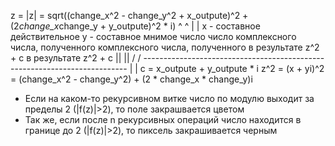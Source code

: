 z = |z| = sqrt((change_x^2 - change_y^2 + x_outpute)^2 + (2*change_x*change_y + y_outpute)^2 * i)
                ^                                                                     ^
                |                                                                     |
       x - составное действительное                                     y - составное мнимое число
   число комплексного числа, полученного                              комплексного числа, полученного
         в результате z^2 + c                                             в результате z^2 + c
                ||                                                                   ||
                \/                                                                   \/
               --------------------------------------------------------------------------
              |                                                                          |
                                    c = x_outpute + y_outpute * i
               z^2 = (x + yi)^2 = (change_x^2 - change_y^2) + (2 * change_x * change_y)i



- Если на каком-то рекурсивном витке число по модулю выходит за пределы 2 (|f(z)|>2), то
		поле закрашвается цветом
- Так же, если после n рекурсивных операций число находится в границе до 2 (|f(z)|>2), то
		пиксель закрашивается черным
